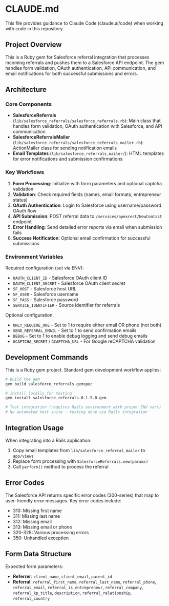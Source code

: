 # CLAUDE.md

This file provides guidance to Claude Code (claude.ai/code) when working with code in this repository.

## Project Overview

This is a Ruby gem for Salesforce referral integration that processes incoming referrals and pushes them to a Salesforce API endpoint. The gem handles form validation, OAuth authentication, API communication, and email notifications for both successful submissions and errors.

## Architecture

### Core Components

- **SalesforceReferrals** (`lib/salesforce_referrals/salesforce_referrals.rb`): Main class that handles form validation, OAuth authentication with Salesforce, and API communication
- **SalesforceReferralsMailer** (`lib/salesforce_referrals/salesforce_referrals_mailer.rb`): ActionMailer class for sending notification emails
- **Email Templates** (`lib/salesforce_referrals_mailer/`): HTML templates for error notifications and submission confirmations

### Key Workflows

1. **Form Processing**: Initialize with form parameters and optional captcha validation
2. **Validation**: Check required fields (names, email formats, entrepreneur status)
3. **OAuth Authentication**: Login to Salesforce using username/password OAuth flow
4. **API Submission**: POST referral data to `/services/apexrest/NewContact` endpoint
5. **Error Handling**: Send detailed error reports via email when submission fails
6. **Success Notification**: Optional email confirmation for successful submissions

### Environment Variables

Required configuration (set via ENV):
- `OAUTH_CLIENT_ID` - Salesforce OAuth client ID
- `OAUTH_CLIENT_SECRET` - Salesforce OAuth client secret  
- `SF_HOST` - Salesforce host URL
- `SF_USER` - Salesforce username
- `SF_PASS` - Salesforce password
- `SERVICE_IDENTIFIER` - Source identifier for referrals

Optional configuration:
- `ONLY_REQUIRE_ONE` - Set to 1 to require either email OR phone (not both)
- `SEND_REFERRAL_EMAIL` - Set to 1 to send confirmation emails
- `DEBUG` - Set to 1 to enable debug logging and send debug emails
- `GCAPTCHA_SECRET` / `GCAPTCHA_URL` - For Google reCAPTCHA validation

## Development Commands

This is a Ruby gem project. Standard gem development workflow applies:

```bash
# Build the gem
gem build salesforce_referrals.gemspec

# Install locally for testing
gem install salesforce_referrals-0.1.5.0.gem

# Test integration (requires Rails environment with proper ENV vars)
# No automated test suite - testing done via Rails integration
```

## Integration Usage

When integrating into a Rails application:

1. Copy email templates from `lib/salesforce_referral_mailer` to `app/views`
2. Replace form processing with `SalesforceReferrals.new(params)`
3. Call `perform()` method to process the referral

## Error Codes

The Salesforce API returns specific error codes (300-series) that map to user-friendly error messages. Key error codes include:
- 310: Missing first name
- 311: Missing last name  
- 312: Missing email
- 313: Missing email or phone
- 320-328: Various processing errors
- 350: Unhandled exception

## Form Data Structure

Expected form parameters:
- **Referrer**: `client_name`, `client_email`, `parent_id`
- **Referral**: `referral_first_name`, `referral_last_name`, `referral_phone`, `referral_email`, `referral_is_entrepreneur`, `referral_company`, `referral_kp_title`, `description`, `referral_relationship`, `referral_country`
